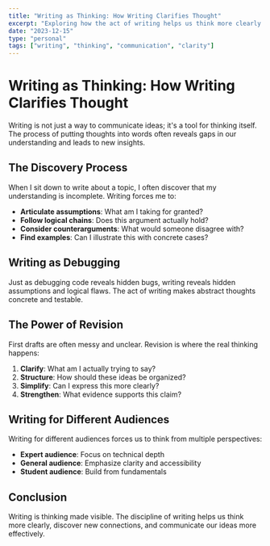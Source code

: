 ```yaml
---
title: "Writing as Thinking: How Writing Clarifies Thought"
excerpt: "Exploring how the act of writing helps us think more clearly and discover new insights."
date: "2023-12-15"
type: "personal"
tags: ["writing", "thinking", "communication", "clarity"]
---
```


# Writing as Thinking: How Writing Clarifies Thought

Writing is not just a way to communicate ideas; it's a tool for thinking itself. The process of putting thoughts into words often reveals gaps in our understanding and leads to new insights.

## The Discovery Process

When I sit down to write about a topic, I often discover that my understanding is incomplete. Writing forces me to:

- **Articulate assumptions**: What am I taking for granted?
- **Follow logical chains**: Does this argument actually hold?
- **Consider counterarguments**: What would someone disagree with?
- **Find examples**: Can I illustrate this with concrete cases?

## Writing as Debugging

Just as debugging code reveals hidden bugs, writing reveals hidden assumptions and logical flaws. The act of writing makes abstract thoughts concrete and testable.

## The Power of Revision

First drafts are often messy and unclear. Revision is where the real thinking happens:

1. **Clarify**: What am I actually trying to say?
2. **Structure**: How should these ideas be organized?
3. **Simplify**: Can I express this more clearly?
4. **Strengthen**: What evidence supports this claim?

## Writing for Different Audiences

Writing for different audiences forces us to think from multiple perspectives:

- **Expert audience**: Focus on technical depth
- **General audience**: Emphasize clarity and accessibility
- **Student audience**: Build from fundamentals

## Conclusion

Writing is thinking made visible. The discipline of writing helps us think more clearly, discover new connections, and communicate our ideas more effectively. 